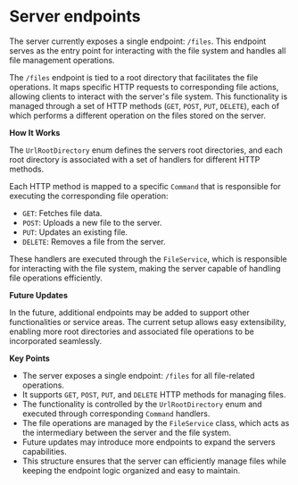 # Server endpoints

The server currently exposes a single endpoint: `/files`. This endpoint serves as the entry point for interacting with 
the file system and handles all file management operations. 

The `/files` endpoint is tied to a root directory that facilitates the file operations. It maps specific HTTP requests 
to corresponding file actions, allowing clients to interact with the server's file system. This functionality is managed 
through a set of HTTP methods (`GET`, `POST`, `PUT`, `DELETE`), each of which performs a different operation on the files stored on the server.

**How It Works**

The `UrlRootDirectory` enum defines the servers root directories, and each root directory is associated with a set of 
handlers for different HTTP methods.

Each HTTP method is mapped to a specific `Command` that is responsible for executing the corresponding file operation:

- `GET`: Fetches file data.
- `POST`: Uploads a new file to the server.
- `PUT`: Updates an existing file.
- `DELETE`: Removes a file from the server.

These handlers are executed through the `FileService`, which is responsible for interacting with the file system, making 
the server capable of handling file operations efficiently.

**Future Updates**

In the future, additional endpoints may be added to support other functionalities or service areas. The current setup 
allows easy extensibility, enabling more root directories and associated file operations to be incorporated seamlessly.

**Key Points**

- The server exposes a single endpoint: `/files` for all file-related operations.
- It supports `GET`, `POST`, `PUT`, and `DELETE` HTTP methods for managing files.
- The functionality is controlled by the `UrlRootDirectory` enum and executed through corresponding `Command` handlers.
- The file operations are managed by the `FileService` class, which acts as the intermediary between the server and the file system.
- Future updates may introduce more endpoints to expand the servers capabilities.
- This structure ensures that the server can efficiently manage files while keeping the endpoint logic organized and easy to maintain.